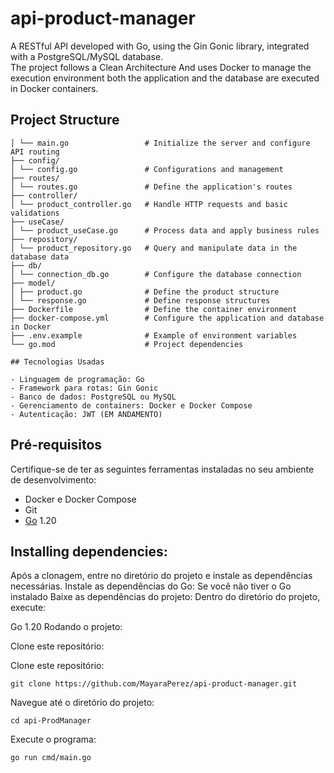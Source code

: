# api-product-manager

A RESTful API developed with Go, using the Gin Gonic library, integrated with a PostgreSQL/MySQL database.<br>
The project follows a Clean Architecture
And uses Docker to manage the execution environment
both the application and the database are executed in Docker containers.


## Project Structure
```
│ └── main.go                 # Initialize the server and configure API routing
├── config/
│ └── config.go               # Configurations and management
├── routes/
│ └── routes.go               # Define the application's routes
├── controller/
│ └── product_controller.go   # Handle HTTP requests and basic validations
├── useCase/
│ └── product_useCase.go      # Process data and apply business rules
├── repository/
│ └── product_repository.go   # Query and manipulate data in the database data
├── db/
│ └── connection_db.go        # Configure the database connection
├── model/
│ ├── product.go              # Define the product structure
│ └── response.go             # Define response structures
├── Dockerfile                # Define the container environment
├── docker-compose.yml        # Configure the application and database in Docker
├── .env.example              # Example of environment variables
└── go.mod                    # Project dependencies

## Tecnologias Usadas 

- Linguagem de programação: Go
- Framework para rotas: Gin Gonic
- Banco de dados: PostgreSQL ou MySQL
- Gerenciamento de containers: Docker e Docker Compose
- Autenticação: JWT (EM ANDAMENTO)
```


## Pré-requisitos

Certifique-se de ter as seguintes ferramentas instaladas no seu ambiente de desenvolvimento:

- Docker e Docker Compose
- Git
- [Go](https://go.dev/doc/install) 1.20


## Installing dependencies:
Após a clonagem, entre no diretório do projeto e instale as dependências necessárias. Instale as dependências do Go: Se você não tiver o Go instalado Baixe as dependências do projeto: Dentro do diretório do projeto, execute:

Go 1.20
Rodando o projeto:

Clone este repositório:

Clone este repositório:
````
git clone https://github.com/MayaraPerez/api-product-manager.git
````
Navegue até o diretório do projeto:
````
cd api-ProdManager
````

Execute o programa:
````
go run cmd/main.go
````


